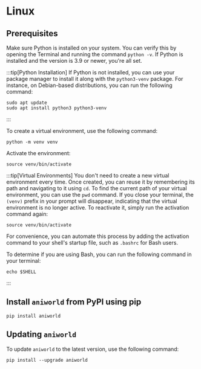 # Linux

## Prerequisites

Make sure Python is installed on your system. You can verify this by opening the Terminal and running the command `python -v`. If Python is installed and the version is 3.9 or newer, you're all set.

:::tip[Python Installation]
If Python is not installed, you can use your package manager to install it along with the `python3-venv` package. For instance, on Debian-based distributions, you can run the following command:

```
sudo apt update
sudo apt install python3 python3-venv
```
:::

To create a virtual environment, use the following command:
```
python -m venv venv
```

Activate the environment:
```
source venv/bin/activate
```

:::tip[Virtual Environments]
You don't need to create a new virtual environment every time. Once created, you can reuse it by remembering its path and navigating to it using `cd`. To find the current path of your virtual environment, you can use the `pwd` command. If you close your terminal, the `(venv)` prefix in your prompt will disappear, indicating that the virtual environment is no longer active. To reactivate it, simply run the activation command again:

```
source venv/bin/activate
```
For convenience, you can automate this process by adding the activation command to your shell's startup file, such as `.bashrc` for Bash users.

To determine if you are using Bash, you can run the following command in your terminal:
```
echo $SHELL
```
:::

## Install `aniworld` from PyPI using pip

```
pip install aniworld
```

## Updating `aniworld`

To update `aniworld` to the latest version, use the following command:

```
pip install --upgrade aniworld
```
